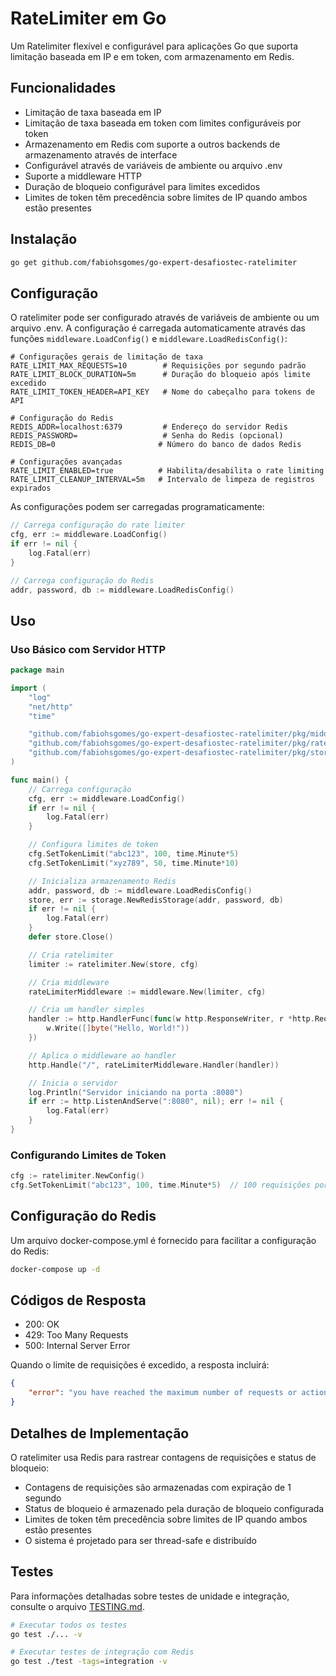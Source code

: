 # RateLimiter em Go

Um Ratelimiter flexível e configurável para aplicações Go que suporta limitação baseada em IP e em token, com armazenamento em Redis.

## Funcionalidades

- Limitação de taxa baseada em IP
- Limitação de taxa baseada em token com limites configuráveis por token
- Armazenamento em Redis com suporte a outros backends de armazenamento através de interface
- Configurável através de variáveis de ambiente ou arquivo .env
- Suporte a middleware HTTP
- Duração de bloqueio configurável para limites excedidos
- Limites de token têm precedência sobre limites de IP quando ambos estão presentes

## Instalação

```bash
go get github.com/fabiohsgomes/go-expert-desafiostec-ratelimiter
```

## Configuração

O ratelimiter pode ser configurado através de variáveis de ambiente ou um arquivo .env. A configuração é carregada automaticamente através das funções `middleware.LoadConfig()` e `middleware.LoadRedisConfig()`:

```env
# Configurações gerais de limitação de taxa
RATE_LIMIT_MAX_REQUESTS=10        # Requisições por segundo padrão
RATE_LIMIT_BLOCK_DURATION=5m      # Duração do bloqueio após limite excedido
RATE_LIMIT_TOKEN_HEADER=API_KEY   # Nome do cabeçalho para tokens de API

# Configuração do Redis
REDIS_ADDR=localhost:6379         # Endereço do servidor Redis
REDIS_PASSWORD=                   # Senha do Redis (opcional)
REDIS_DB=0                       # Número do banco de dados Redis

# Configurações avançadas
RATE_LIMIT_ENABLED=true          # Habilita/desabilita o rate limiting
RATE_LIMIT_CLEANUP_INTERVAL=5m   # Intervalo de limpeza de registros expirados
```

As configurações podem ser carregadas programaticamente:

```go
// Carrega configuração do rate limiter
cfg, err := middleware.LoadConfig()
if err != nil {
    log.Fatal(err)
}

// Carrega configuração do Redis
addr, password, db := middleware.LoadRedisConfig()
```

## Uso

### Uso Básico com Servidor HTTP

```go
package main

import (
    "log"
    "net/http"
    "time"

    "github.com/fabiohsgomes/go-expert-desafiostec-ratelimiter/pkg/middleware"
    "github.com/fabiohsgomes/go-expert-desafiostec-ratelimiter/pkg/ratelimiter"
    "github.com/fabiohsgomes/go-expert-desafiostec-ratelimiter/pkg/storage"
)

func main() {
    // Carrega configuração
    cfg, err := middleware.LoadConfig()
    if err != nil {
        log.Fatal(err)
    }

    // Configura limites de token
    cfg.SetTokenLimit("abc123", 100, time.Minute*5)
    cfg.SetTokenLimit("xyz789", 50, time.Minute*10)

    // Inicializa armazenamento Redis
    addr, password, db := middleware.LoadRedisConfig()
    store, err := storage.NewRedisStorage(addr, password, db)
    if err != nil {
        log.Fatal(err)
    }
    defer store.Close()

    // Cria ratelimiter
    limiter := ratelimiter.New(store, cfg)

    // Cria middleware
    rateLimiterMiddleware := middleware.New(limiter, cfg)

    // Cria um handler simples
    handler := http.HandlerFunc(func(w http.ResponseWriter, r *http.Request) {
        w.Write([]byte("Hello, World!"))
    })

    // Aplica o middleware ao handler
    http.Handle("/", rateLimiterMiddleware.Handler(handler))

    // Inicia o servidor
    log.Println("Servidor iniciando na porta :8080")
    if err := http.ListenAndServe(":8080", nil); err != nil {
        log.Fatal(err)
    }
}
```

### Configurando Limites de Token

```go
cfg := ratelimiter.NewConfig()
cfg.SetTokenLimit("abc123", 100, time.Minute*5)  // 100 requisições por segundo, bloqueio de 5 minutos
```

## Configuração do Redis

Um arquivo docker-compose.yml é fornecido para facilitar a configuração do Redis:

```bash
docker-compose up -d
```

## Códigos de Resposta

- 200: OK
- 429: Too Many Requests
- 500: Internal Server Error

Quando o limite de requisições é excedido, a resposta incluirá:
```json
{
    "error": "you have reached the maximum number of requests or actions allowed within a certain time frame"
}
```

## Detalhes de Implementação

O ratelimiter usa Redis para rastrear contagens de requisições e status de bloqueio:
- Contagens de requisições são armazenadas com expiração de 1 segundo
- Status de bloqueio é armazenado pela duração de bloqueio configurada
- Limites de token têm precedência sobre limites de IP quando ambos estão presentes
- O sistema é projetado para ser thread-safe e distribuído

## Testes

Para informações detalhadas sobre testes de unidade e integração, consulte o arquivo [TESTING.md](TESTING.md).

```bash
# Executar todos os testes
go test ./... -v

# Executar testes de integração com Redis
go test ./test -tags=integration -v
```